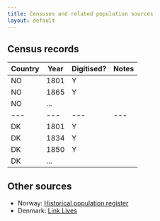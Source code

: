 ```yaml
---
title: Censuses and related population sources
layout: default
---
```


## Census records

| Country | Year | Digitised? | Notes |
| --- | --- | --- | --- |
| NO | 1801 | Y | |
| NO | 1865 | Y | |
| NO | ... |  | |
| --- | --- | --- | --- |
| DK | 1801 | Y | |
| DK | 1834 | Y | |
| DK | 1850 | Y | |
| DK | ... |  | |

## Other sources
- Norway: [Historical population register](https://histreg.no/)
- Denmark: [Link Lives](https://link-lives.dk/)
